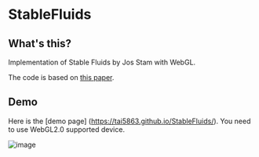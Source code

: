 # StableFluids

## What's this?

Implementation of Stable Fluids by Jos Stam with WebGL.

The code is based on [this paper](https://pdfs.semanticscholar.org/847f/819a4ea14bd789aca8bc88e85e906cfc657c.pdf).

## Demo 

Here is the [demo page] (https://tai5863.github.io/StableFluids/). You need to use WebGL2.0 supported device.

![image](https://github.com/tai5863/StableFluids/blob/master/images/StableFluids.gif)
